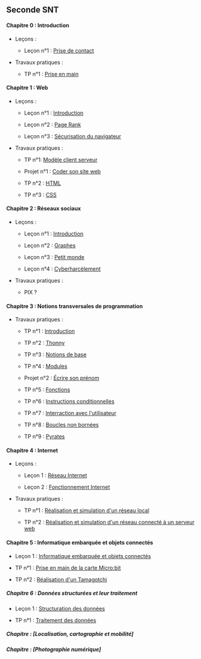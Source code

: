 ## Seconde SNT

#### Chapitre 0 : Introduction

- Leçons :

    - Leçon n°1 : [Prise de contact](./Introduction/Cours/Leçon_1_prise_de_contact.md)

- Travaux pratiques :

    - TP n°1 : [Prise en main](./Introduction/Travaux_pratiques/TP_1_prise_en_main.md)

#### Chapitre 1 : Web

- Leçons :

    - Leçon n°1 : [Introduction](./Web/Cours/Leçon_1_introduction.md)

    - Leçon n°2 : [Page Rank](./Web/Cours/Leçon_2_page_rank.md)

    - Leçon n°3 : [Sécurisation du navigateur](./Web/Cours/Leçon_3_sécurisation_du_navigateur.md)

- Travaux pratiques :

    - TP n°1: [Modèle client serveur](./Web/Travaux_pratiques/TP_1_modèle_client_serveur.md)

    - Projet n°1 : [Coder son site web](./Web/Travaux_pratiques/Projet_coder_son_site_web.md)

    - TP n°2 : [HTML](./Web/Travaux_pratiques/TP_2_HTML.md)

    - TP n°3 : [CSS](./Web/Travaux_pratiques/TP_3_CSS.md)

#### Chapitre 2 : Réseaux sociaux

- Leçons :

    - Leçon n°1 : [Introduction](./Réseaux_sociaux/Cours/Leçon_1_Introduction.md)

    - Leçon n°2 : [Graphes](./Réseaux_sociaux/Cours/Leçon_2_Graphes.md)

    - Leçon n°3 : [Petit monde](./Réseaux_sociaux/Cours/Leçon_3_Petit_Monde.md)

    - Leçon n°4 : [Cyberharcèlement](./Réseaux_sociaux/Cours/Leçon_4_Cyberharcèlement.md)

- Travaux pratiques :

    - PIX ?

#### Chapitre 3 : Notions transversales de programmation

- Travaux pratiques :

    - TP n°1 : [Introduction](./Notions_transversales_de_programmation/Travaux_pratiques/TP_1_Introduction.md)

    - TP n°2 : [Thonny](./Notions_transversales_de_programmation/Travaux_pratiques/TP_2_Thonny.md)

    - TP n°3 : [Notions de base](./Notions_transversales_de_programmation/Travaux_pratiques/TP_3_Notions_de_base.md)

    - TP n°4 : [Modules](./Notions_transversales_de_programmation/Travaux_pratiques/TP_4_Modules.md)

    - Projet n°2 : [Écrire son prénom](./Notions_transversales_de_programmation/Travaux_pratiques/Projet_prénom.md)

    - TP n°5 : [Fonctions](./Notions_transversales_de_programmation/Travaux_pratiques/TP_5_Fonctions.md)

    - TP n°6 : [Instructions conditionnelles](./Notions_transversales_de_programmation/Travaux_pratiques/TP_6_Instructions_conditionnelles.md)

    - TP n°7 : [Interraction avec l'utilisateur](./Notions_transversales_de_programmation/Travaux_pratiques/TP_7_Interraction_avec_l_utilisateur.md)

    - TP n°8 : [Boucles non bornées](./Notions_transversales_de_programmation/Travaux_pratiques/TP_8_Boucles_non_bornées.md)

    - TP n°9 : [Pyrates](./Notions_transversales_de_programmation/Travaux_pratiques/TP_9_Pyrates.md)

#### Chapitre 4 : Internet

- Leçons : 

    - Leçon 1 : [Réseau Internet](./Internet/Réseau_Internet.md)

    - Leçon 2 : [Fonctionnement Internet](./Internet/Fonctionnement_Internet.md)

- Travaux pratiques :

    - TP n°1 : [Réalisation et simulation d'un réseau local](./Internet/TP_n°1_réalisation_et_simulation_d_un_réseau_local.md)

    - TP n°2 : [Réalisation et simulation d'un réseau connecté à un serveur web](./Internet/TP_n°2_réalisation_et_simulation_d_un_réseau_connecté_à_un_serveur_web.md)

#### Chapitre 5 : Informatique embarquée et objets connectés

- Leçon 1 : [Informatique embarquée et objets connectés](./Informatique_embarquée_et_objets_connectés/Informatique_embarquée_et_objets_connectés.md)

- TP n°1 : [Prise en main de la carte Micro:bit](./Informatique_embarquée_et_objets_connectés/TP_n°1_prise_en_main_de_la_carte_microbit.md)

- TP n°2 : [Réalisation d'un Tamagotchi](./Informatique_embarquée_et_objets_connectés/TP_n°2_réalisation_d_un_tamagotchi.md)

##### Chapitre 6 : Données structurées et leur traitement

- Leçon 1 : [Structuration des données](./Données_structurées_et_leur_traitement/doc/Structuration_des_donées.pdf)

- TP n°1 : [Traitement des données](./Données_structurées_et_leur_traitement/TP_n°1_traitement_des_données.md)

##### Chapitre  : [Localisation, cartographie et mobilité]

##### Chapitre  : [Photographie numérique]


